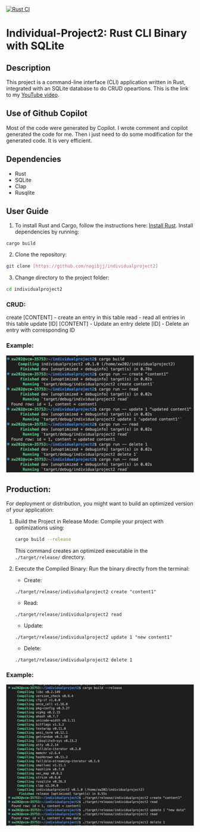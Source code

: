 [![Rust CI](https://github.com/nogibjj/individualproject2/actions/workflows/rust_build.yml/badge.svg)](https://github.com/nogibjj/individualproject2/actions/workflows/rust_build.yml)
# Individual-Project2: Rust CLI Binary with SQLite

## Description
This project is a command-line interface (CLI) application written in Rust, integrated with an SQLite database to do CRUD opeartions. This is the link to my [YouTube video](https://youtu.be/-kfbU7d7e8k).

## Use of Github Copilot
Most of the code were generated by Copilot. I wrote comment and copilot generated the code for me. Then i just need to do some modification for the generated code. It is very efficient.

## Dependencies
- Rust
- SQLite
- Clap
- Rusqlite

## User Guide
1. To install Rust and Cargo, follow the instructions here: [Install Rust](https://www.rust-lang.org/tools/install).
Install dependencies by running:
  ```
  cargo build
  ```
2. Clone the repository:
  ```sh
  git clone [https://github.com/nogibjj/individualproject2]
  ```
3. Change directory to the project folder:
  ```sh
  cd individualproject2
  ```

### CRUD:
create [CONTENT] - create an entry in this table
read - read all entries in this table
update [ID] [CONTENT] - Update an entry
delete [ID] - Delete an entry with corresponding ID

### Example:
![Example](example.png)

## Production:
For deployment or distribution, you might want to build an optimized version of your application:

1. Build the Project in Release Mode:
   Compile your project with optimizations using:
   ```sh
   cargo build --release
   ```
   This command creates an optimized executable in the `./target/release/` directory.

2. Execute the Compiled Binary: 
   Run the binary directly from the terminal:
   - Create:
   ```
   ./target/release/individualproject2 create "content1"
   ```
   - Read:
   ```
   ./target/release/individualproject2 read
   ```
   - Update:
   ```
   ./target/release/individualproject2 update 1 "new content1"
   ```
   - Delete:
   ```
   ./target/release/individualproject2 delete 1
   ```  
  
### Example:
![Production example](example1.png)
